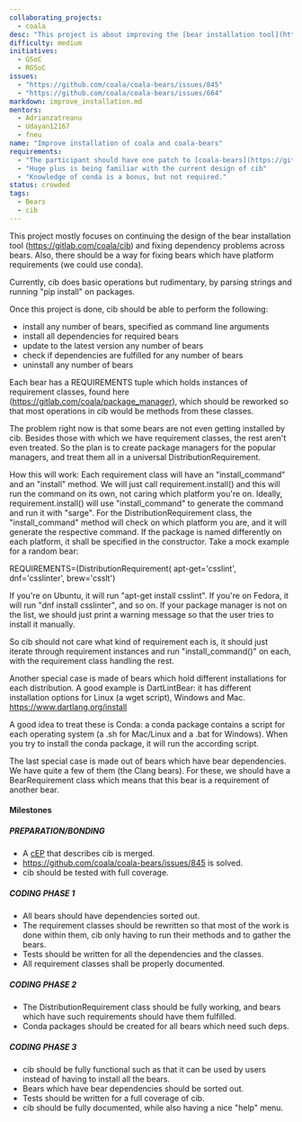 ```yaml
---
collaborating_projects:
  - coala
desc: "This project is about improving the [bear installation tool](https://gitlab.com/coala/cib) and working around platform dependent requirements."
difficulty: medium
initiatives:
  - GSoC
  - RGSoC
issues:
  - "https://github.com/coala/coala-bears/issues/845"
  - "https://github.com/coala/coala-bears/issues/664"
markdown: improve_installation.md
mentors:
  - Adrianzatreanu
  - Udayan12167
  - fneu
name: "Improve installation of coala and coala-bears"
requirements:
  - "The participant should have one patch to [coala-bears](https://github.com/coala/coala-bears) accepted."
  - "Huge plus is being familiar with the current design of cib"
  - "Knowledge of conda is a bonus, but not required."
status: crowded
tags:
  - Bears
  - cib
---
```

This project mostly focuses on continuing the design of the
bear installation tool (https://gitlab.com/coala/cib) and fixing
dependency problems across bears. Also, there should be a way for
fixing bears which have platform requirements (we could use conda).

Currently, cib does basic operations but rudimentary, by parsing strings
and running "pip install" on packages.

Once this project is done, cib should be able to perform the following:

 - install any number of bears, specified as command line arguments
 - install all dependencies for required bears
 - update to the latest version any number of bears
 - check if dependencies are fulfilled for any number of bears
 - uninstall any number of bears

Each bear has a REQUIREMENTS tuple which holds instances of requirement classes,
found here (https://gitlab.com/coala/package_manager), which should be
reworked so that most operations in cib would be methods from these classes.

The problem right now is that some bears are not even getting installed by
cib. Besides those with which we have requirement classes, the rest
aren't even treated. So the plan is to create package managers for the
popular managers, and treat them all in a universal DistributionRequirement.

How this will work: Each requirement class will have an "install_command" and
an "install" method. We will just call requirement.install() and this will
run the command on its own, not caring which platform you're on. Ideally,
requirement.install() will use "install_command" to generate the command and
run it with "sarge". For the DistributionRequirement class, the
"install_command" method will check on which platform you are, and it will
generate the respective command.
If the package is named differently on each platform, it shall be specified
in the constructor. Take a mock example for a random bear:

REQUIREMENTS=(DistributionRequirement(
  apt-get='csslint', dnf='csslinter', brew='csslt')

If you're on Ubuntu, it will run "apt-get install csslint". If you're on
Fedora, it will run "dnf install csslinter", and so on.
If your package manager is not on the list, we should just print a warning
message so that the user tries to install it manually.

So cib should not care what kind of requirement each is, it should just
iterate through requirement instances and run "install_command()" on each,
with the requirement class handling the rest.

Another special case is made of bears which hold different installations
for each distribution. A good example is DartLintBear: it has different
installation options for Linux (a wget script), Windows and Mac.
https://www.dartlang.org/install

A good idea to treat these is Conda: a conda package contains a script
for each operating system (a .sh for Mac/Linux and a .bat for Windows).
When you try to install the conda package, it will run the according script.

The last special case is made out of bears which have bear dependencies.
We have quite a few of them (the Clang bears). For these, we should have a
BearRequirement class which means that this bear is a requirement of
another bear.

#### Milestones

##### PREPARATION/BONDING

* A [cEP](https://github.com/coala/cEPs) that describes cib is merged.
* https://github.com/coala/coala-bears/issues/845 is solved.
* cib should be tested with full coverage.

##### CODING PHASE 1

* All bears should have dependencies sorted out.
* The requirement classes should be rewritten so that most of the work is
  done within them, cib only having to run their methods and to gather the
  bears.
* Tests should be written for all the dependencies and the classes.
* All requirement classes shall be properly documented.

##### CODING PHASE 2

* The DistributionRequirement class should be fully working, and bears which
  have such requirements should have them fulfilled.
* Conda packages should be created for all bears which need such deps.

##### CODING PHASE 3

* cib should be fully functional such as that it can be used by users
  instead of having to install all the bears.
* Bears which have bear dependencies should be sorted out.
* Tests should be written for a full coverage of cib.
* cib should be fully documented, while also having a nice "help" menu.
